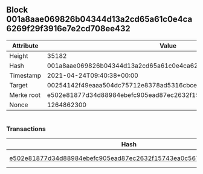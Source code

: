 ## Block 001a8aae069826b04344d13a2cd65a61c0e4ca6269f29f3916e7e2cd708ee432

Attribute | Value
--- | ---
Height | 35182
Hash | 001a8aae069826b04344d13a2cd65a61c0e4ca6269f29f3916e7e2cd708ee432
Timestamp | 2021-04-24T09:40:38+00:00
Target | 00254142f49eaaa504dc75712e8378ad5316cbcead634704b3734b6271167cc4
Merke root | e502e81877d34d88984ebefc905ead87ec2632f15743ea0c5676b56dde2e4b8c
Nonce | 1264862300

```

```

### Transactions

Hash | Amount
--- | ---
[e502e81877d34d88984ebefc905ead87ec2632f15743ea0c5676b56dde2e4b8c](e502e81877d34d88984ebefc905ead87ec2632f15743ea0c5676b56dde2e4b8c.md) | 10.00000000 SKEPTI 
